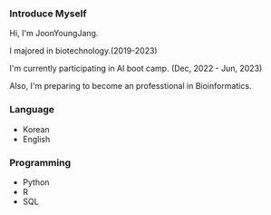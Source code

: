 ### Introduce Myself

Hi, I'm JoonYoungJang.

I majored in biotechnology.(2019-2023)

I'm currently participating in AI boot camp. (Dec, 2022 - Jun, 2023)

Also, I'm preparing to become an professtional in Bioinformatics.


### Language
- Korean
- English

### Programming
- Python
- R
- SQL

<!--
**JoonYoungJang/JoonYoungJang** is a ✨ _special_ ✨ repository because its `README.md` (this file) appears on your GitHub profile.

Here are some ideas to get you started:

- 🔭 I’m currently working on ...
- 🌱 I’m currently learning ...
- 👯 I’m looking to collaborate on ...
- 🤔 I’m looking for help with ...
- 💬 Ask me about ...
- 📫 How to reach me: ...
- 😄 Pronouns: ...
- ⚡ Fun fact: ...
-->

